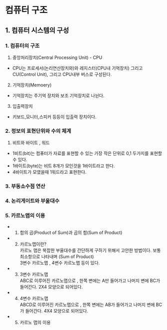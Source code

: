 # 컴퓨터 구조 

## 1. 컴퓨터 시스템의 구성

### 1. 컴퓨터의 구조 
 1. 중앙처리장치(Central Processing Unit) - CPU <br/>
  - CPU는 프로세서(논리연산장치와)와 레지스터(CPU내 기억장치) 그리고 CU(Control Unit), 그리고 CPU내부 버스로 구성된다.   
 2. 기억장치(Memoery)   
  - 기억장치는 주기억 장치와 보조 기억장치로 나뉜다.
 3. 입출력장치    
  - 키보드,모니터,스피커 등등이 입출력 장치이다.
 
 
### 2. 정보의 표현단위와 수의 체계
 1. 비트와 바이트 , 워드<br/>
  - 1비트(bit)는 컴퓨터가 자료를 표현할 수 있는 가장 작은 단위로 0,1 두가지를 표현할 수 있다.
  - 1바이트(byte)는 비트 8개가 모인것을 1바이트라고 한다.
  - 4바이트가 모였을때 1워드라고 표현한다.
  
  
### 3. 부동소수점 연산 
 

### 4. 논리게이트와 부울대수

    

### 5. 카르노맵의 이용

 - 1. 합의 곱(Product of Sum)과 곱의 합(Sum of Product)
    

 - 2. 카르노맵이란?   
    카르노 맵은 복잡한 부울대수를 간단하게 구하기 위해서 고안한 방법이다. 보통 최소항으로 나타내며 (Sum of Product)       
      3변수 카르노맵 , 4변수 카르노맵 등이 있다.
      
 - 3. 3변수 카르노맵    
    ABC로 이루어진 카르노맵으로 , 한쪽 변에는 A만 들어가고 나머지 변에 BC가 들어간다. 2X4 모양으로 되어있다.   
      
 - 4. 4변수 카르노맵   
    ABCD로 이루어진 카르노맵으로 , 한쪽 변에는 AB가 들어가고 나머지 변에 BC가 들어간다. 4X4 모양으로 되어있다.
      
 - 5. 카르노 맵의 이용 
    